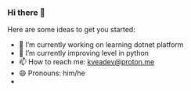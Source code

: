 ### Hi there 👋

Here are some ideas to get you started:

- 🔭 I’m currently working on learning dotnet platform
- 🌱 I’m currently improving level in python
- 📫 How to reach me: kveadev@proton.me
- 😄 Pronouns: him/he
-

<!--

- 👯 I’m looking to collaborate on ...
- 🤔 I’m looking for help with ...
- 💬 Ask me about ...
 ⚡ Fun fact: 
-->
